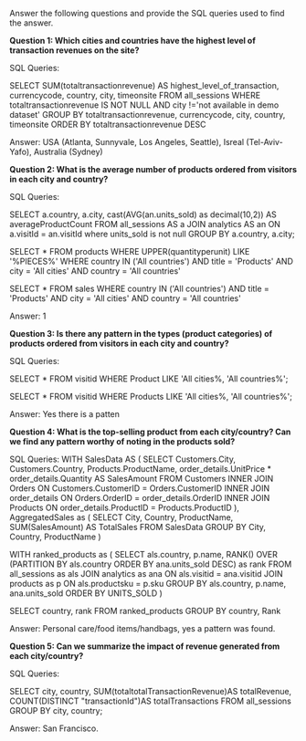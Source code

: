 Answer the following questions and provide the SQL queries used to find the answer.

    
**Question 1: Which cities and countries have the highest level of transaction revenues on the site?**


SQL Queries:

SELECT SUM(totaltransactionrevenue)
AS highest_level_of_transaction, currencycode, country, city, timeonsite FROM all_sessions WHERE totaltransactionrevenue IS NOT NULL AND city !='not available in demo dataset' GROUP BY totaltransactionrevenue, currencycode, city, country, timeonsite ORDER BY totaltransactionrevenue DESC



Answer: USA (Atlanta, Sunnyvale, Los Angeles, Seattle), Isreal (Tel-Aviv-Yafo), Australia (Sydney)




**Question 2: What is the average number of products ordered from visitors in each city and country?**


SQL Queries:

SELECT a.country, a.city, cast(AVG(an.units_sold) as decimal(10,2)) AS averageProductCount
FROM all_sessions AS a
JOIN analytics AS an ON a.visitId = an.visitId
where units_sold is not null
GROUP BY a.country, a.city;

SELECT *
FROM products
WHERE UPPER(quantityperunit) LIKE '%PIECES%'
WHERE country IN ('All countries') 
 AND title = 'Products'
 AND city = 'All cities'
 AND country = 'All countries'


SELECT * FROM sales
WHERE country IN ('All countries') 
 AND title = 'Products'
 AND city = 'All cities'
 AND country = 'All countries'

Answer: 1





**Question 3: Is there any pattern in the types (product categories) of products ordered from visitors in each city and country?**


SQL Queries:

SELECT * FROM visitid
WHERE Product LIKE 'All cities%, 'All countries%';

SELECT * FROM visitid
WHERE Products LIKE 'All cities%, 'All countries%';

Answer: Yes there is a patten





**Question 4: What is the top-selling product from each city/country? Can we find any pattern worthy of noting in the products sold?**


SQL Queries:
WITH SalesData AS (
  SELECT Customers.City, Customers.Country, Products.ProductName,
         order_details.UnitPrice * order_details.Quantity AS SalesAmount
  FROM Customers
  INNER JOIN Orders ON Customers.CustomerID = Orders.CustomerID
  INNER JOIN order_details ON Orders.OrderID = order_details.OrderID
  INNER JOIN Products ON order_details.ProductID = Products.ProductID
),
AggregatedSales as (
  SELECT City, Country, ProductName, SUM(SalesAmount) AS TotalSales
  FROM SalesData
  GROUP BY City, Country, ProductName
)

WITH ranked_products as (
SELECT 
    als.country, 
    p.name, 
    RANK() OVER (PARTITION BY als.country ORDER BY ana.units_sold DESC) as rank
FROM all_sessions as als
JOIN analytics as ana ON als.visitid = ana.visitid
JOIN products as p ON als.productsku = p.sku
GROUP BY als.country, p.name, ana.units_sold
ORDER BY UNITS_SOLD
)

SELECT country, rank
FROM ranked_products 
GROUP BY country, Rank



Answer: Personal care/food items/handbags, yes a pattern was found.





**Question 5: Can we summarize the impact of revenue generated from each city/country?**

SQL Queries:

 SELECT city, country,
    SUM(totaltotalTransactionRevenue)AS
  totalRevenue,
    COUNT(DISTINCT "transactionId")AS
  totalTransactions
  FROM all_sessions
  GROUP BY city, country;
  


Answer: San Francisco.







